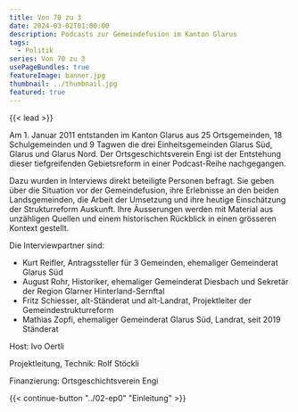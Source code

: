 ```yaml
---
title: Von 70 zu 3
date: 2024-03-02T01:00:00
description: Podcasts zur Gemeindefusion im Kanton Glarus
tags:
  - Politik
series: Von 70 zu 3
usePageBundles: true
featureImage: banner.jpg
thumbnail: ../thumbnail.jpg
featured: true
---
```


{{< lead >}}

Am 1. Januar 2011 entstanden im Kanton Glarus aus 25 Ortsgemeinden, 18
Schulgemeinden und 9 Tagwen die drei Einheitsgemeinden Glarus Süd,
Glarus und Glarus Nord. Der Ortsgeschichtsverein Engi ist der
Entstehung dieser tiefgreifenden Gebietsreform in einer Podcast-Reihe
nachgegangen.

Dazu wurden in Interviews direkt beteiligte Personen befragt. Sie
geben über die Situation vor der Gemeindefusion, ihre Erlebnisse an
den beiden Landsgemeinden, die Arbeit der Umsetzung und ihre heutige
Einschätzung der Strukturreform Auskunft. Ihre Äusserungen werden mit
Material aus unzähligen Quellen und einem historischen Rückblick in
einen grösseren Kontext gestellt.

Die Interviewpartner sind:
* Kurt Reifler, Antragssteller für 3 Gemeinden, ehemaliger Gemeinderat
  Glarus Süd
* August Rohr, Historiker, ehemaliger Gemeinderat Diesbach und
  Sekretär der Region Glarner Hinterland-Sernftal
* Fritz Schiesser, alt-Ständerat und alt-Landrat, Projektleiter der
  Gemeindestrukturreform
* Mathias Zopfi, ehemaliger Gemeinderat Glarus Süd, Landrat, seit 2019
  Ständerat

Host: Ivo Oertli

Projektleitung, Technik: Rolf Stöckli

Finanzierung: Ortsgeschichtsverein Engi

{{< continue-button "../02-ep0" "Einleitung" >}}
